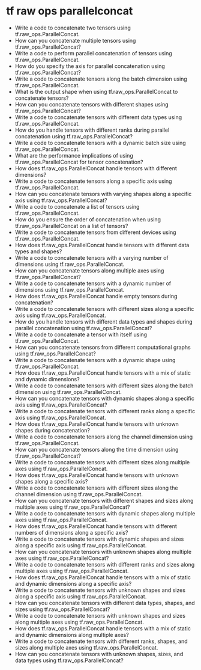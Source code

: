 # tf raw ops parallelconcat

- Write a code to concatenate two tensors using tf.raw_ops.ParallelConcat.
- How can you concatenate multiple tensors using tf.raw_ops.ParallelConcat?
- Write a code to perform parallel concatenation of tensors using tf.raw_ops.ParallelConcat.
- How do you specify the axis for parallel concatenation using tf.raw_ops.ParallelConcat?
- Write a code to concatenate tensors along the batch dimension using tf.raw_ops.ParallelConcat.
- What is the output shape when using tf.raw_ops.ParallelConcat to concatenate tensors?
- How can you concatenate tensors with different shapes using tf.raw_ops.ParallelConcat?
- Write a code to concatenate tensors with different data types using tf.raw_ops.ParallelConcat.
- How do you handle tensors with different ranks during parallel concatenation using tf.raw_ops.ParallelConcat?
- Write a code to concatenate tensors with a dynamic batch size using tf.raw_ops.ParallelConcat.
- What are the performance implications of using tf.raw_ops.ParallelConcat for tensor concatenation?
- How does tf.raw_ops.ParallelConcat handle tensors with different dimensions?
- Write a code to concatenate tensors along a specific axis using tf.raw_ops.ParallelConcat.
- How can you concatenate tensors with varying shapes along a specific axis using tf.raw_ops.ParallelConcat?
- Write a code to concatenate a list of tensors using tf.raw_ops.ParallelConcat.
- How do you ensure the order of concatenation when using tf.raw_ops.ParallelConcat on a list of tensors?
- Write a code to concatenate tensors from different devices using tf.raw_ops.ParallelConcat.
- How does tf.raw_ops.ParallelConcat handle tensors with different data types and shapes?
- Write a code to concatenate tensors with a varying number of dimensions using tf.raw_ops.ParallelConcat.
- How can you concatenate tensors along multiple axes using tf.raw_ops.ParallelConcat?
- Write a code to concatenate tensors with a dynamic number of dimensions using tf.raw_ops.ParallelConcat.
- How does tf.raw_ops.ParallelConcat handle empty tensors during concatenation?
- Write a code to concatenate tensors with different sizes along a specific axis using tf.raw_ops.ParallelConcat.
- How do you handle tensors with different data types and shapes during parallel concatenation using tf.raw_ops.ParallelConcat?
- Write a code to concatenate a tensor with itself using tf.raw_ops.ParallelConcat.
- How can you concatenate tensors from different computational graphs using tf.raw_ops.ParallelConcat?
- Write a code to concatenate tensors with a dynamic shape using tf.raw_ops.ParallelConcat.
- How does tf.raw_ops.ParallelConcat handle tensors with a mix of static and dynamic dimensions?
- Write a code to concatenate tensors with different sizes along the batch dimension using tf.raw_ops.ParallelConcat.
- How can you concatenate tensors with dynamic shapes along a specific axis using tf.raw_ops.ParallelConcat?
- Write a code to concatenate tensors with different ranks along a specific axis using tf.raw_ops.ParallelConcat.
- How does tf.raw_ops.ParallelConcat handle tensors with unknown shapes during concatenation?
- Write a code to concatenate tensors along the channel dimension using tf.raw_ops.ParallelConcat.
- How can you concatenate tensors along the time dimension using tf.raw_ops.ParallelConcat?
- Write a code to concatenate tensors with different sizes along multiple axes using tf.raw_ops.ParallelConcat.
- How does tf.raw_ops.ParallelConcat handle tensors with unknown shapes along a specific axis?
- Write a code to concatenate tensors with different sizes along the channel dimension using tf.raw_ops.ParallelConcat.
- How can you concatenate tensors with different shapes and sizes along multiple axes using tf.raw_ops.ParallelConcat?
- Write a code to concatenate tensors with dynamic shapes along multiple axes using tf.raw_ops.ParallelConcat.
- How does tf.raw_ops.ParallelConcat handle tensors with different numbers of dimensions along a specific axis?
- Write a code to concatenate tensors with dynamic shapes and sizes along a specific axis using tf.raw_ops.ParallelConcat.
- How can you concatenate tensors with unknown shapes along multiple axes using tf.raw_ops.ParallelConcat?
- Write a code to concatenate tensors with different ranks and sizes along multiple axes using tf.raw_ops.ParallelConcat.
- How does tf.raw_ops.ParallelConcat handle tensors with a mix of static and dynamic dimensions along a specific axis?
- Write a code to concatenate tensors with unknown shapes and sizes along a specific axis using tf.raw_ops.ParallelConcat.
- How can you concatenate tensors with different data types, shapes, and sizes using tf.raw_ops.ParallelConcat?
- Write a code to concatenate tensors with unknown shapes and sizes along multiple axes using tf.raw_ops.ParallelConcat.
- How does tf.raw_ops.ParallelConcat handle tensors with a mix of static and dynamic dimensions along multiple axes?
- Write a code to concatenate tensors with different ranks, shapes, and sizes along multiple axes using tf.raw_ops.ParallelConcat.
- How can you concatenate tensors with unknown shapes, sizes, and data types using tf.raw_ops.ParallelConcat?